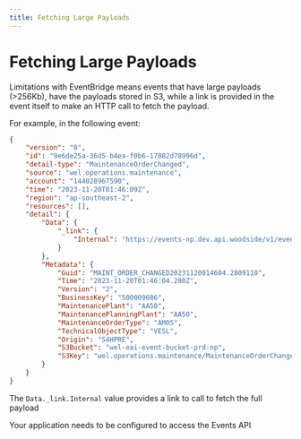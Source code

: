 ```yaml
---
title: Fetching Large Payloads
---
```


# Fetching Large Payloads

Limitations with EventBridge means events that have large payloads (>256Kb), have the payloads stored in S3, while a link is provided in the event itself to make an HTTP call to fetch the payload.

For example, in the following event:

```json
{
    "version": "0",
    "id": "9e6de25a-36d5-b4ea-f0b6-17082d78996d",
    "detail-type": "MaintenanceOrderChanged",
    "source": "wel.operations.maintenance",
    "account": "144028967590",
    "time": "2023-11-20T01:46:09Z",
    "region": "ap-southeast-2",
    "resources": [],
    "detail": {
        "Data": {
            "_link": {
                "Internal": "https://events-np.dev.api.woodside/v1/events?s3Key=wel.operations.maintenance/MaintenanceOrderChanged/MAINT_ORDER_CHANGED20231120014604.2809110.json"
            }
        },
        "Metadata": {
            "Guid": "MAINT_ORDER_CHANGED20231120014604.2809110",
            "Time": "2023-11-20T01:46:04.280Z",
            "Version": "2",
            "BusinessKey": "500009686",
            "MaintenancePlant": "AA50",
            "MaintenancePlanningPlant": "AA50",
            "MaintenanceOrderType": "AM05",
            "TechnicalObjectType": "VESL",
            "Origin": "S4HPRE",
            "S3Bucket": "wel-eai-event-bucket-prd-np",
            "S3Key": "wel.operations.maintenance/MaintenanceOrderChanged/MAINT_ORDER_CHANGED20231120014604.2809110.json"
        }
    }
}
```

The `Data._link.Internal` value provides a link to call to fetch the full payload

Your application needs to be configured to access the Events API

<!--@include: ../shared/authentication.md-->
